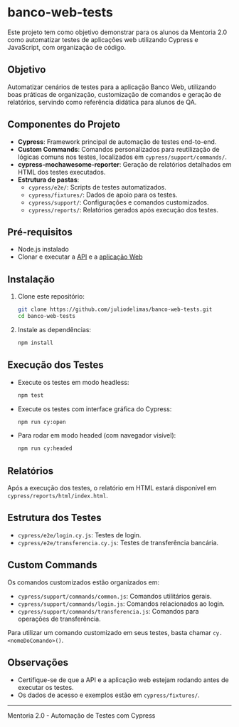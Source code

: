 # banco-web-tests

Este projeto tem como objetivo demonstrar para os alunos da Mentoria 2.0 como automatizar testes de aplicações web utilizando Cypress e JavaScript, com organização de código.

## Objetivo

Automatizar cenários de testes para a aplicação Banco Web, utilizando boas práticas de organização, customização de comandos e geração de relatórios, servindo como referência didática para alunos de QA.

## Componentes do Projeto

- **Cypress**: Framework principal de automação de testes end-to-end.
- **Custom Commands**: Comandos personalizados para reutilização de lógicas comuns nos testes, localizados em `cypress/support/commands/`.
- **cypress-mochawesome-reporter**: Geração de relatórios detalhados em HTML dos testes executados.
- **Estrutura de pastas**:
  - `cypress/e2e/`: Scripts de testes automatizados.
  - `cypress/fixtures/`: Dados de apoio para os testes.
  - `cypress/support/`: Configurações e comandos customizados.
  - `cypress/reports/`: Relatórios gerados após execução dos testes.

## Pré-requisitos

- Node.js instalado
- Clonar e executar a [API](https://github.com/juliodelimas/banco-api) e a [aplicação Web](https://github.com/juliodelimas/banco-web)

## Instalação

1. Clone este repositório:
   ```bash
   git clone https://github.com/juliodelimas/banco-web-tests.git
   cd banco-web-tests
   ```
2. Instale as dependências:
   ```bash
   npm install
   ```

## Execução dos Testes

- Execute os testes em modo headless:
  ```bash
  npm test
  ```
- Execute os testes com interface gráfica do Cypress:
  ```bash
  npm run cy:open
  ```
- Para rodar em modo headed (com navegador visível):
  ```bash
  npm run cy:headed
  ```

## Relatórios

Após a execução dos testes, o relatório em HTML estará disponível em `cypress/reports/html/index.html`.

## Estrutura dos Testes

- `cypress/e2e/login.cy.js`: Testes de login.
- `cypress/e2e/transferencia.cy.js`: Testes de transferência bancária.

## Custom Commands

Os comandos customizados estão organizados em:
- `cypress/support/commands/common.js`: Comandos utilitários gerais.
- `cypress/support/commands/login.js`: Comandos relacionados ao login.
- `cypress/support/commands/transferencia.js`: Comandos para operações de transferência.

Para utilizar um comando customizado em seus testes, basta chamar `cy.<nomeDoComando>()`.

## Observações

- Certifique-se de que a API e a aplicação web estejam rodando antes de executar os testes.
- Os dados de acesso e exemplos estão em `cypress/fixtures/`.

---

Mentoria 2.0 - Automação de Testes com Cypress
